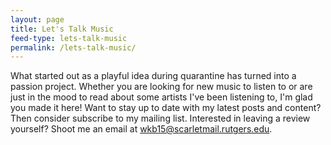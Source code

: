 ```yaml
---
layout: page
title: Let's Talk Music
feed-type: lets-talk-music
permalink: /lets-talk-music/
---
```

What started out as a playful idea during quarantine has turned into a passion project. Whether you are looking for new music to listen to or are just in the mood to read about some artists I've been listening to, I'm glad you made it here! Want to stay up to date with my latest posts and content? Then consider subscribe to my mailing list. Interested in leaving a review yourself? Shoot me an email at [wkb15@scarletmail.rutgers.edu][email].

[email]: wkb15@scarletmail.rutgers.edu

